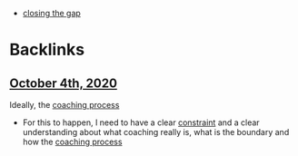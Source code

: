 - [closing the gap](<closing the gap.md>)

# Backlinks
## [October 4th, 2020](<October 4th, 2020.md>)
Ideally, the [coaching process](<coaching process.md>)

- For this to happen, I need to have a clear [constraint](<constraint.md>) and a clear understanding about what coaching really is, what is the boundary and how the [coaching process](<coaching process.md>)

